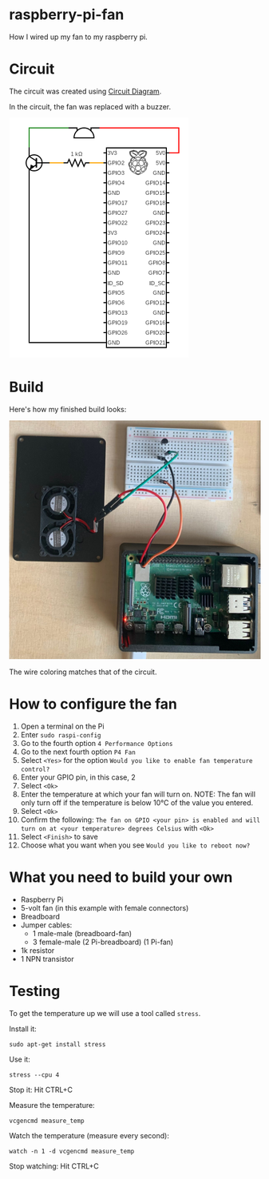 # raspberry-pi-fan

How I wired up my fan to my raspberry pi.

# Circuit

The circuit was created using [Circuit Diagram](https://www.circuit-diagram.org).

In the circuit, the fan was replaced with a buzzer.

![Image of the circuit](circuit/circuit.png "circuit")

# Build

Here's how my finished build looks:

![Image of the finished build](build/build.jpeg "finished build")

The wire coloring matches that of the circuit.

# How to configure the fan

1. Open a terminal on the Pi
2. Enter ```sudo raspi-config```
3. Go to the fourth option ```4 Performance Options```
4. Go to the next fourth option ```P4 Fan```
5. Select ```<Yes>``` for the option ```Would you like to enable fan temperature control?```
6. Enter your GPIO pin, in this case, 2
7. Select ```<Ok>```
8. Enter the temperature at which your fan will turn on. NOTE: The fan will only turn off if the temperature is below 10°C of the value you entered.
9. Select ```<Ok>```
10. Confirm the following: ```The fan on GPIO <your pin> is enabled and will turn on at <your temperature> degrees Celsius``` with ```<Ok>```
11. Select ```<Finish>``` to save
12. Choose what you want when you see ```Would you like to reboot now?```

# What you need to build your own

- Raspberry Pi
- 5-volt fan (in this example with female connectors)
- Breadboard
- Jumper cables:
    - 1 male-male (breadboard-fan)
    - 3 female-male (2 Pi-breadboard) (1 Pi-fan)
- 1k resistor
- 1 NPN transistor

# Testing

To get the temperature up we will use a tool called ```stress```.

Install it:

```shell
sudo apt-get install stress
```

Use it:

```shell
stress --cpu 4
```

Stop it: Hit CTRL+C

Measure the temperature:

```shell
vcgencmd measure_temp
```

Watch the temperature (measure every second):
```shell
watch -n 1 -d vcgencmd measure_temp
```

Stop watching: Hit CTRL+C
